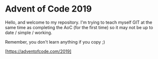 # Advent of Code 2019

Hello, and welcome to my repository. I'm trying to teach myself GIT at the same time as completing the AoC (for the first time) so it may not be up to date / simple / working.

Remember, you don't learn anything if you copy ;)

[https://adventofcode.com/2019]